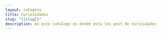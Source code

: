 ```yaml
---
layout: category
title: Curiosidades
slug: "{{slug}}"
description: en este catalogo es donde esta los post de curisidades
---
```

